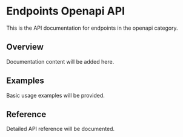 # Endpoints Openapi API

This is the API documentation for endpoints in the openapi category.

## Overview

Documentation content will be added here.

## Examples

Basic usage examples will be provided.

## Reference

Detailed API reference will be documented.

